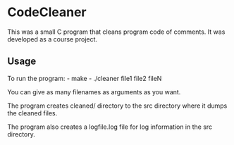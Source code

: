 # CodeCleaner
This was a small C program that cleans program code of comments.
It was developed as a course project.

## Usage
To run the program:
    - make
    - ./cleaner file1 file2 fileN

You can give as many filenames as arguments as you want.

The program creates cleaned/ directory to the src directory where it dumps the cleaned files.

The program also creates a logfile.log file for log information in the src directory.
